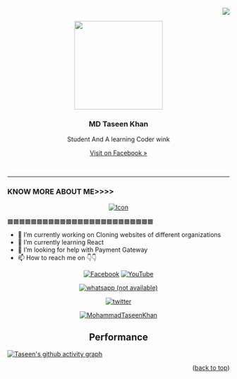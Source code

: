 <div id="top"></div>

<br />
<div align="">
  <div align="right">
    <img src="https://profile-counter.glitch.me/%7BMohammadTaseenKhan%7D/count.svg">
    <br />
  </div>

  
<p align="center">
  <img src="https://user-images.githubusercontent.com/85288261/152398413-f0381eb3-c3f9-4297-a306-bfbce2c303d4.png" width="200px">
  <h3 align="center">MD Taseen Khan</h3>
  <p align="center">Student And A learning Coder wink</p>
  <p align="center"><a align="center" href="https://www.facebook.com/mdtaseen.khan.77">Visit on Facebook »</a></p>
  <br />
</p>  

----------------------------------------------------------------------------------------------------------------------
### KNOW MORE ABOUT ME>>>>
<p align="center"><a href="https://github.com/MohammadTaseenKhan/"><img title="Icon" src="https://github-readme-stats.vercel.app/api?username=MohammadTaseenKhan&show_icons=true&include_all_commits=true&theme=chartreuse-dark&cache_seconds=3200"></a>
</p>
  
  ▩▩▩▩▩▩▩▩▩▩▩▩▩▩▩▩▩▩▩▩▩▩▩▩▩

- 🔭 I’m currently working on  Cloning websites of different organizations
- 🌱 I’m currently learning React
- 🤔 I’m looking for help with  Payment Gateway 
- 📫 How to reach me on 👇👇

<p align="center">
<a href="https://www.facebook.com/mdtaseen.khan.77"><img title="Facebook" src="https://img.shields.io/badge/MohammadTaseenKhan-brightgreen?style=for-the-badge&logo=github"></a>
<a href="https://www.youtube.com/channel/UCAXcgXXsk8Ic6hBaASObjig?sub_confirmation=1"><img title="YouTube" src="https://img.shields.io/badge/YouTube-MohammadTaseenKhan-red?style=for-the-badge&logo=Youtube"></a>
</p>


<p align="center">
<a href="https://wa.me/message/QMBLCTXNY3ZBO1"><img title="whatsapp (not available)" src="https://img.shields.io/badge/whatsapp-blue?style=for-the-badge&logo=whatsapp"></a>
</p>


<p align="center">
<a href="https://twitter.com/MDTaseenKhan"><img title="twitter" src="https://img.shields.io/static/v1?label=&message=Twitter&color=ffffff&logo=twitter"></a>
</p>

<p align="center">
<a href="https://github.com/MohammadTaseenKhan"><img title="MohammadTaseenKhan" src="https://github-readme-stats.vercel.app/api/top-langs/?username=MohammadTaseenKhan&layout=compact"></a>
</p>



<h2 align='center'>Performance</h2>

[![Taseen's github activity graph](https://activity-graph.herokuapp.com/graph?username=MohammadTaseenKhan&theme=react-dark)](https://github.com/MohammadTaseenKhan/github-readme-activity-graph)







<p align="right">(<a href="#top">back to top</a>)</p>
